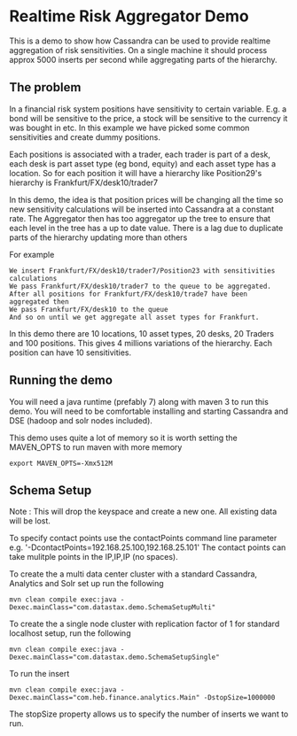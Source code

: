 # Realtime Risk Aggregator Demo

This is a demo to show how Cassandra can be used to provide realtime aggregation of risk sensitivities. On a single machine it should process approx 5000 inserts per second while aggregating parts of the hierarchy.

## The problem

In a financial risk system positions have sensitivity to certain variable. E.g. a bond will be sensitive to the price, a stock will be sensitive to the currency it was bought in etc.
In this example we have picked some common sensitivities and create dummy positions. 

Each positions is associated with a trader, each trader is part of a desk, each desk is part asset type (eg bond, equity) and each asset type has a location. So for each position it will have a hierarchy like Position29's hierarchy is Frankfurt/FX/desk10/trader7

In this demo, the idea is that position prices will be changing all the time so new sensitivity calculations will be inserted into Cassandra at a constant rate. The Aggregator then has too aggregator up the tree to ensure that each level in the tree has a up to date value. 
There is a lag due to duplicate parts of the hierarchy updating more than others

For example 

    We insert Frankfurt/FX/desk10/trader7/Position23 with sensitivities calculations
    We pass Frankfurt/FX/desk10/trader7 to the queue to be aggregated. 
    After all positions for Frankfurt/FX/desk10/trade7 have been aggregated then
    We pass Frankfurt/FX/desk10 to the queue 
    And so on until we get aggregate all asset types for Frankfurt.

In this demo there are 10 locations, 10 asset types, 20 desks, 20 Traders and 100 positions. This gives 4 millions variations of the hierarchy. Each position can have 10 sensitivities. 

## Running the demo 

You will need a java runtime (prefably 7) along with maven 3 to run this demo. You will need to be comfortable installing and starting Cassandra and DSE (hadoop and solr nodes included).

This demo uses quite a lot of memory so it is worth setting the MAVEN_OPTS to run maven with more memory

    export MAVEN_OPTS=-Xmx512M

## Schema Setup
Note : This will drop the keyspace and create a new one. All existing data will be lost. 

To specify contact points use the contactPoints command line parameter e.g. '-DcontactPoints=192.168.25.100,192.168.25.101'
The contact points can take mulitple points in the IP,IP,IP (no spaces).

To create the a multi data center cluster with a standard Cassandra, Analytics and Solr set up run the following

    mvn clean compile exec:java -Dexec.mainClass="com.datastax.demo.SchemaSetupMulti" 

To create the a single node cluster with replication factor of 1 for standard localhost setup, run the following

    mvn clean compile exec:java -Dexec.mainClass="com.datastax.demo.SchemaSetupSingle"

To run the insert

    mvn clean compile exec:java -Dexec.mainClass="com.heb.finance.analytics.Main" -DstopSize=1000000
		
The stopSize property allows us to specify the number of inserts we want to run. 

